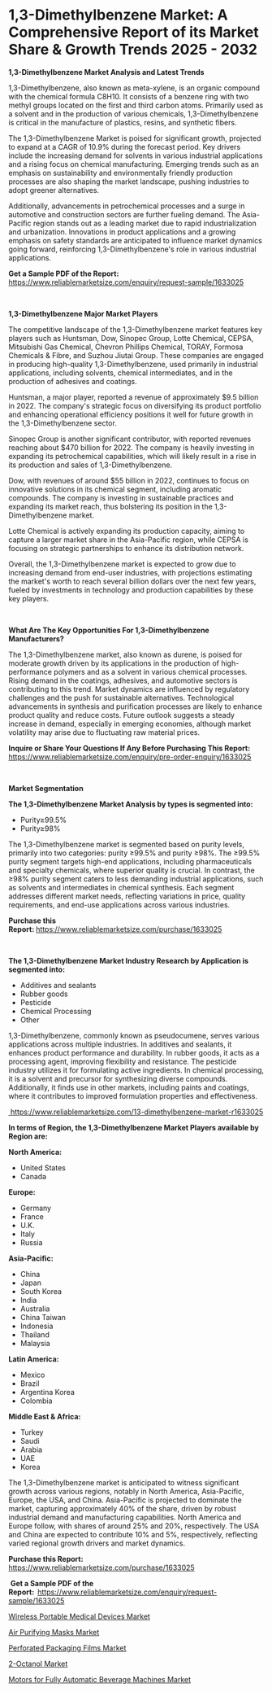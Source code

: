 <p><h1>1,3-Dimethylbenzene Market: A Comprehensive Report of its Market Share & Growth Trends 2025 - 2032</h1></p><p><strong>1,3-Dimethylbenzene Market Analysis and Latest Trends</strong></p>
<p><p>1,3-Dimethylbenzene, also known as meta-xylene, is an organic compound with the chemical formula C8H10. It consists of a benzene ring with two methyl groups located on the first and third carbon atoms. Primarily used as a solvent and in the production of various chemicals, 1,3-Dimethylbenzene is critical in the manufacture of plastics, resins, and synthetic fibers.</p><p>The 1,3-Dimethylbenzene Market is poised for significant growth, projected to expand at a CAGR of 10.9% during the forecast period. Key drivers include the increasing demand for solvents in various industrial applications and a rising focus on chemical manufacturing. Emerging trends such as an emphasis on sustainability and environmentally friendly production processes are also shaping the market landscape, pushing industries to adopt greener alternatives. </p><p>Additionally, advancements in petrochemical processes and a surge in automotive and construction sectors are further fueling demand. The Asia-Pacific region stands out as a leading market due to rapid industrialization and urbanization. Innovations in product applications and a growing emphasis on safety standards are anticipated to influence market dynamics going forward, reinforcing 1,3-Dimethylbenzene's role in various industrial applications.</p></p>
<p><strong>Get a Sample PDF of the Report:&nbsp;</strong> <a href="https://www.reliablemarketsize.com/enquiry/request-sample/1633025?utm_campaign=1879&utm_medium=2&utm_source=Github&utm_content=ia&utm_term=29032025&utm_id=13-dimethylbenzene">https://www.reliablemarketsize.com/enquiry/request-sample/1633025</a></p>
<p>&nbsp;</p>
<p><strong>1,3-Dimethylbenzene Major Market Players</strong></p>
<p><p>The competitive landscape of the 1,3-Dimethylbenzene market features key players such as Huntsman, Dow, Sinopec Group, Lotte Chemical, CEPSA, Mitsubishi Gas Chemical, Chevron Phillips Chemical, TORAY, Formosa Chemicals & Fibre, and Suzhou Jiutai Group. These companies are engaged in producing high-quality 1,3-Dimethylbenzene, used primarily in industrial applications, including solvents, chemical intermediates, and in the production of adhesives and coatings.</p><p>Huntsman, a major player, reported a revenue of approximately $9.5 billion in 2022. The company's strategic focus on diversifying its product portfolio and enhancing operational efficiency positions it well for future growth in the 1,3-Dimethylbenzene sector. </p><p>Sinopec Group is another significant contributor, with reported revenues reaching about $470 billion for 2022. The company is heavily investing in expanding its petrochemical capabilities, which will likely result in a rise in its production and sales of 1,3-Dimethylbenzene.</p><p>Dow, with revenues of around $55 billion in 2022, continues to focus on innovative solutions in its chemical segment, including aromatic compounds. The company is investing in sustainable practices and expanding its market reach, thus bolstering its position in the 1,3-Dimethylbenzene market.</p><p>Lotte Chemical is actively expanding its production capacity, aiming to capture a larger market share in the Asia-Pacific region, while CEPSA is focusing on strategic partnerships to enhance its distribution network.</p><p>Overall, the 1,3-Dimethylbenzene market is expected to grow due to increasing demand from end-user industries, with projections estimating the market's worth to reach several billion dollars over the next few years, fueled by investments in technology and production capabilities by these key players.</p></p>
<p>&nbsp;</p>
<p><strong>What Are The Key Opportunities For 1,3-Dimethylbenzene Manufacturers?</strong></p>
<p><p>The 1,3-Dimethylbenzene market, also known as durene, is poised for moderate growth driven by its applications in the production of high-performance polymers and as a solvent in various chemical processes. Rising demand in the coatings, adhesives, and automotive sectors is contributing to this trend. Market dynamics are influenced by regulatory challenges and the push for sustainable alternatives. Technological advancements in synthesis and purification processes are likely to enhance product quality and reduce costs. Future outlook suggests a steady increase in demand, especially in emerging economies, although market volatility may arise due to fluctuating raw material prices.</p></p>
<p><strong>Inquire or Share Your Questions If Any Before Purchasing This Report:</strong> <a href="https://www.reliablemarketsize.com/enquiry/pre-order-enquiry/1633025?utm_campaign=1879&utm_medium=2&utm_source=Github&utm_content=ia&utm_term=29032025&utm_id=13-dimethylbenzene">https://www.reliablemarketsize.com/enquiry/pre-order-enquiry/1633025</a></p>
<p>&nbsp;</p>
<p><strong>Market Segmentation</strong></p>
<p><strong>The 1,3-Dimethylbenzene Market Analysis by types is segmented into:</strong></p>
<p><ul><li>Purity≥99.5%</li><li>Purity≥98%</li></ul></p>
<p><p>The 1,3-Dimethylbenzene market is segmented based on purity levels, primarily into two categories: purity ≥99.5% and purity ≥98%. The ≥99.5% purity segment targets high-end applications, including pharmaceuticals and specialty chemicals, where superior quality is crucial. In contrast, the ≥98% purity segment caters to less demanding industrial applications, such as solvents and intermediates in chemical synthesis. Each segment addresses different market needs, reflecting variations in price, quality requirements, and end-use applications across various industries.</p></p>
<p><strong>Purchase this Report:&nbsp;</strong><a href="https://www.reliablemarketsize.com/purchase/1633025?utm_campaign=1879&utm_medium=2&utm_source=Github&utm_content=ia&utm_term=29032025&utm_id=13-dimethylbenzene">https://www.reliablemarketsize.com/purchase/1633025</a></p>
<p>&nbsp;</p>
<p><strong>The 1,3-Dimethylbenzene Market Industry Research by Application is segmented into:</strong></p>
<p><ul><li>Additives and sealants</li><li>Rubber goods</li><li>Pesticide</li><li>Chemical Processing</li><li>Other</li></ul></p>
<p><p>1,3-Dimethylbenzene, commonly known as pseudocumene, serves various applications across multiple industries. In additives and sealants, it enhances product performance and durability. In rubber goods, it acts as a processing agent, improving flexibility and resistance. The pesticide industry utilizes it for formulating active ingredients. In chemical processing, it is a solvent and precursor for synthesizing diverse compounds. Additionally, it finds use in other markets, including paints and coatings, where it contributes to improved formulation properties and effectiveness.</p></p>
<p><a href="https://www.reliablemarketsize.com/13-dimethylbenzene-market-r1633025?utm_campaign=1879&utm_medium=2&utm_source=Github&utm_content=ia&utm_term=29032025&utm_id=13-dimethylbenzene">&nbsp;https://www.reliablemarketsize.com/13-dimethylbenzene-market-r1633025</a></p>
<p><strong>In terms of Region, the 1,3-Dimethylbenzene Market Players available by Region are:</strong></p>
<p>
    <p> <strong> North America: </strong>
        <ul>
            <li>United States</li>
            <li>Canada</li>
        </ul>
        </p> 
    <p> <strong> Europe: </strong>
        <ul>
            <li>Germany</li>
            <li>France</li>
            <li>U.K.</li>
            <li>Italy</li>
            <li>Russia</li>
        </ul>
        </p> 
    <p> <strong> Asia-Pacific: </strong>
        <ul>
            <li>China</li>
            <li>Japan</li>
            <li>South Korea</li>
            <li>India</li>
            <li>Australia</li>
            <li>China Taiwan</li>
            <li>Indonesia</li>
            <li>Thailand</li>
            <li>Malaysia</li>
        </ul>
        </p> 
    <p> <strong> Latin America: </strong>
        <ul>
            <li>Mexico</li>
            <li>Brazil</li>
            <li>Argentina Korea</li>
            <li>Colombia</li>
        </ul>
        </p> 
    <p> <strong> Middle East & Africa: </strong>
        <ul>
            <li>Turkey</li>
            <li>Saudi</li>
            <li>Arabia</li>
            <li>UAE</li>
            <li>Korea</li>
        </ul>
    </p>
    </p>
<p><p>The 1,3-Dimethylbenzene market is anticipated to witness significant growth across various regions, notably in North America, Asia-Pacific, Europe, the USA, and China. Asia-Pacific is projected to dominate the market, capturing approximately 40% of the share, driven by robust industrial demand and manufacturing capabilities. North America and Europe follow, with shares of around 25% and 20%, respectively. The USA and China are expected to contribute 10% and 5%, respectively, reflecting varied regional growth drivers and market dynamics.</p></p>
<p><strong>Purchase this Report: </strong><a href="https://www.reliablemarketsize.com/purchase/1633025?utm_campaign=1879&utm_medium=2&utm_source=Github&utm_content=ia&utm_term=29032025&utm_id=13-dimethylbenzene">https://www.reliablemarketsize.com/purchase/1633025</a></p>
<p>&nbsp;<strong>Get a Sample PDF of the Report:&nbsp;&nbsp;</strong><a href="https://www.reliablemarketsize.com/enquiry/request-sample/1633025?utm_campaign=1879&utm_medium=2&utm_source=Github&utm_content=ia&utm_term=29032025&utm_id=13-dimethylbenzene">https://www.reliablemarketsize.com/enquiry/request-sample/1633025</a></p>
<p><strong></strong></p>
<p><p><a href="https://github.com/dandatesha7q/Market-Research-Report-List-1/blob/main/wireless-portable-medical-devices-market.md?utm_campaign=1879&utm_medium=2&utm_source=Github&utm_content=ia&utm_term=29032025&utm_id=13-dimethylbenzene">Wireless Portable Medical Devices Market</a></p><p><a href="https://github.com/rullihipes6h/Market-Research-Report-List-1/blob/main/air-purifying-masks-market.md?utm_campaign=1879&utm_medium=2&utm_source=Github&utm_content=ia&utm_term=29032025&utm_id=13-dimethylbenzene">Air Purifying Masks Market</a></p><p><a href="https://github.com/rojannovarwd/Market-Research-Report-List-1/blob/main/perforated-packaging-films-market.md?utm_campaign=1879&utm_medium=2&utm_source=Github&utm_content=ia&utm_term=29032025&utm_id=13-dimethylbenzene">Perforated Packaging Films Market</a></p><p><a href="https://github.com/FassouRP/Market-Research-Report-List-7/blob/main/2-octanol-market.md?utm_campaign=1879&utm_medium=2&utm_source=Github&utm_content=ia&utm_term=29032025&utm_id=13-dimethylbenzene">2-Octanol Market</a></p><p><a href="https://github.com/zeraikulkawb/Market-Research-Report-List-1/blob/main/motors-for-fully-automatic-beverage-machines-market.md?utm_campaign=1879&utm_medium=2&utm_source=Github&utm_content=ia&utm_term=29032025&utm_id=13-dimethylbenzene">Motors for Fully Automatic Beverage Machines Market</a></p></p>
